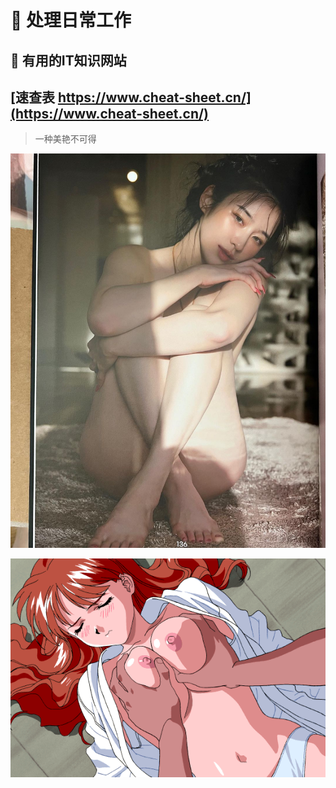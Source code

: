 # :strawberry: 处理日常工作

## :peach: 有用的IT知识网站

[速查表 https://www.cheat-sheet.cn/](https://www.cheat-sheet.cn/)
----
> 一种美艳不可得

![马常万骁](image/2023060801.jpg)

![马方卓然](image/xvgqe4.gif)


